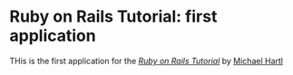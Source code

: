 # Ruby on Rails Tutorial: first application

THis is the first application for the
[*Ruby on Rails Tutorial*](http://railstutorial.org/)
by [Michael Hartl](http://michaelhartl.com/)
